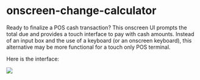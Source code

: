 # onscreen-change-calculator

Ready to finalize a POS cash transaction? This onscreen UI prompts the total due and provides a touch interface to pay with cash amounts. 
Instead of an input box and the use of a keyboard (or an onscreen keyboard), this alternative may be more functional for a touch only POS terminal.

Here is the interface:


<img src="https://user-images.githubusercontent.com/31526815/154773952-fa788ba4-2096-458d-a8f6-cc36fded7f10.jpg">
